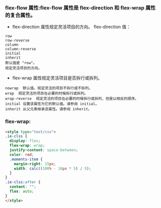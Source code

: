 
### flex-flow 属性:flex-flow 属性是 flex-direction 和 flex-wrap 属性的复合属性。
- flex-direction 属性规定灵活项目的方向。 flex-direction 值：
```
row
row-reverse
column
column-reverse
initial
inherit
默认值是 "row"。
规定灵活项目的方向。
```

- flex-wrap 属性规定灵活项目是否拆行或拆列。
```
nowrap  默认值。规定灵活的项目不拆行或不拆列。
wrap  规定灵活的项目在必要的时候拆行或拆列。
wrap-reverse  规定灵活的项目在必要的时候拆行或拆列，但是以相反的顺序。
initial 设置该属性为它的默认值。请参阅 initial。
inherit 从父元素继承该属性。请参阅 inherit。
```

### flex-wrap:

```html
<style type="text/css">
.ie-clss {
  display: flex;
  flex-wrap: wrap;
  justify-content: space-between;
  color: red;
  .moments-item {
    margin-right: 15px;
    width: calc((100% - 16px * 5) / 5);
  }
}
.ie-clss:after {
  content: "";
  flex: auto;
}
</style>
```